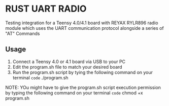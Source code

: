 # RUST UART RADIO
Testing integration for a Teensy 4.0/4.1 board with REYAX RYLR896 radio module which uses the UART communication protocol alongside a series of "AT" Commands

## Usage
1. Connect a Teensy 4.0 or 4.1 board via USB to your PC
2. Edit the program.sh file to match your desired board
3. Run the program.sh script by tying the following command on your terminal `code` ./program.sh

NOTE: YOu might have to give the program.sh script execution permission by typing the following command on your terminal `code` chmod +x program.sh
